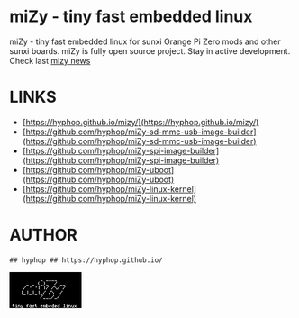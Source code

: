 # miZy - tiny fast embedded linux

miZy - tiny fast embedded linux for sunxi Orange Pi Zero mods and other sunxi boards.
miZy is fully open source project. Stay in active development. Check last [mizy news](https://hyphop.github.io/mizy/)

# LINKS

- [https://hyphop.github.io/mizy/](https://hyphop.github.io/mizy/)
- [https://github.com/hyphop/miZy-sd-mmc-usb-image-builder](https://github.com/hyphop/miZy-sd-mmc-usb-image-builder)
- [https://github.com/hyphop/miZy-spi-image-builder](https://github.com/hyphop/miZy-spi-image-builder)
- [https://github.com/hyphop/miZy-uboot](https://github.com/hyphop/miZy-uboot)
- [https://github.com/hyphop/miZy-linux-kernel](https://github.com/hyphop/miZy-linux-kernel)



# AUTHOR

    ## hyphop ## https://hyphop.github.io/

![miZy](pics/miZy.logo.wb128x64x2.png)
